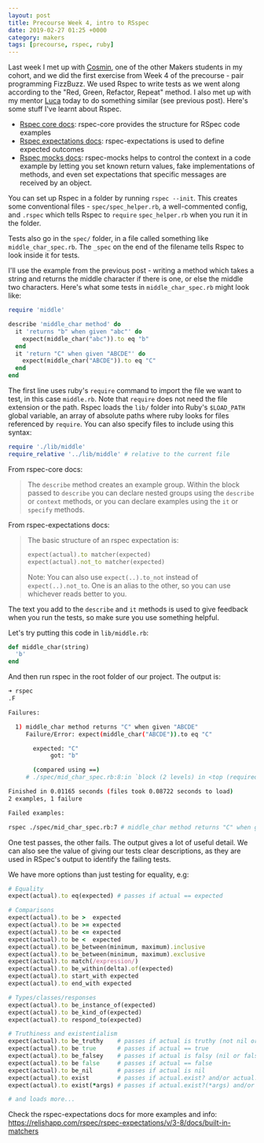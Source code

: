 ```yaml
---
layout: post
title: Precourse Week 4, intro to RSspec
date: 2019-02-27 01:25 +0000
category: makers
tags: [precourse, rspec, ruby]
---
```


Last week I met up with [Cosmin][cosmins-github], one of the other Makers
students in my cohort, and we did the first exercise from Week 4 of the
precourse - pair programming FizzBuzz. We used Rspec to write tests as we went
along according to the "Red, Green, Refactor, Repeat" method. I also met up with
my mentor [Luca][lucas-github] today to do something similar (see previous
post).  Here's some stuff I've learnt about Rspec.

- [Rspec core docs](https://relishapp.com/rspec/rspec-core/docs): rspec-core
provides the structure for RSpec code examples
- [Rspec expectations
docs](https://relishapp.com/rspec/rspec-expectations/docs/): rspec-expectations
is used to define expected outcomes
- [Rspec mocks docs](https://relishapp.com/rspec/rspec-mocks/docs): rspec-mocks
helps to control the context in a code example by letting you set known return
values, fake implementations of methods, and even set expectations that specific
messages are received by an object.

You can set up Rspec in a folder by running `rspec --init`. This creates some
conventional files - `spec/spec_helper.rb`, a well-commented config, and
`.rspec` which tells Rspec to `require` `spec_helper.rb` when you run it in the
folder.

Tests also go in the `spec/` folder, in a file called something like
`middle_char_spec.rb`. The `_spec` on the end of the filename tells Rspec to
look inside it for tests.

I'll use the example from the previous post - writing a method which takes a
string and returns the middle character if there is one, or else the middle two
characters.  Here's what some tests in `middle_char_spec.rb` might look like:

```ruby
require 'middle'

describe 'middle_char method' do
  it 'returns "b" when given "abc"' do
    expect(middle_char("abc")).to eq "b"
  end
  it 'return "C" when given "ABCDE"' do
    expect(middle_char("ABCDE")).to eq "C"
  end
end
```

The first line uses ruby's `require` command to import the file we want to test,
in this case `middle.rb`. Note that `require` does not need the file extension
or the path. Rspec loads the `lib/` folder into Ruby's `$LOAD_PATH` global
variable, an array of absolute paths where ruby looks for files referenced by
`require`. You can also specify files to include using this syntax:

```ruby
require './lib/middle'
require_relative '../lib/middle' # relative to the current file
```

From rspec-core docs:
> The `describe` method creates an example group. Within the block passed to
> `describe` you can declare nested groups using the `describe` or `context` methods,
> or you can declare examples using the `it` or `specify` methods.

From rspec-expectations docs:
> The basic structure of an rspec expectation is:
> ```ruby
> expect(actual).to matcher(expected)
> expect(actual).not_to matcher(expected)
> ```
> Note: You can also use `expect(..).to_not` instead of `expect(..).not_to`.
> One is an alias to the other, so you can use whichever reads better to you.

The text you add to the `describe` and `it` methods is used to give feedback
when you run the tests, so make sure you use something helpful.

Let's try putting this code in `lib/middle.rb`:

```ruby
def middle_char(string)
  'b'
end
```

And then run rspec in the root folder of our project. The output is:

```bash
➜ rspec
.F

Failures:

  1) middle_char method returns "C" when given "ABCDE"
     Failure/Error: expect(middle_char("ABCDE")).to eq "C"

       expected: "C"
            got: "b"

       (compared using ==)
     # ./spec/mid_char_spec.rb:8:in `block (2 levels) in <top (required)>'

Finished in 0.01165 seconds (files took 0.08722 seconds to load)
2 examples, 1 failure

Failed examples:

rspec ./spec/mid_char_spec.rb:7 # middle_char method returns "C" when given "ABCDE"
```

One test passes, the other fails. The output gives a lot of useful detail. We
can also see the value of giving our tests clear descriptions, as they are used
in RSpec's output to identify the failing tests.

We have more options than just testing for equality, e.g:

```ruby
# Equality
expect(actual).to eq(expected) # passes if actual == expected

# Comparisons
expect(actual).to be >  expected
expect(actual).to be >= expected
expect(actual).to be <= expected
expect(actual).to be <  expected
expect(actual).to be_between(minimum, maximum).inclusive
expect(actual).to be_between(minimum, maximum).exclusive
expect(actual).to match(/expression/)
expect(actual).to be_within(delta).of(expected)
expect(actual).to start_with expected
expect(actual).to end_with expected

# Types/classes/responses
expect(actual).to be_instance_of(expected)
expect(actual).to be_kind_of(expected)
expect(actual).to respond_to(expected)

# Truthiness and existentialism
expect(actual).to be_truthy    # passes if actual is truthy (not nil or false)
expect(actual).to be true      # passes if actual == true
expect(actual).to be_falsey    # passes if actual is falsy (nil or false)
expect(actual).to be false     # passes if actual == false
expect(actual).to be_nil       # passes if actual is nil
expect(actual).to exist        # passes if actual.exist? and/or actual.exists? are truthy
expect(actual).to exist(*args) # passes if actual.exist?(*args) and/or actual.exists

# and loads more...
```

Check the rspec-expectations docs for more examples and info:
<https://relishapp.com/rspec/rspec-expectations/v/3-8/docs/built-in-matchers>

[lucas-github]:https://github.com/punchcafe
[cosmins-github]:https://github.com/micosmin
